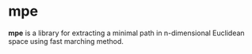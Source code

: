 # mpe

**mpe** is a library for extracting a minimal path in n-dimensional Euclidean space using fast marching method.
